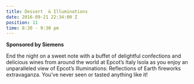 ```yaml
---
title: Dessert  & Illuminations
date: 2016-09-21 22:34:00 Z
position: 11
time: 8:30 - 9:30 pm
---
```


**Sponsored by Siemens**

End the night on a sweet note with a buffet of delightful confections and delicious wines from around the world at Epcot’s Italy Isola as you enjoy an unparalleled view of Epcot’s Illuminations: Reflections of Earth fireworks extravaganza. You’ve never seen or tasted anything like it!